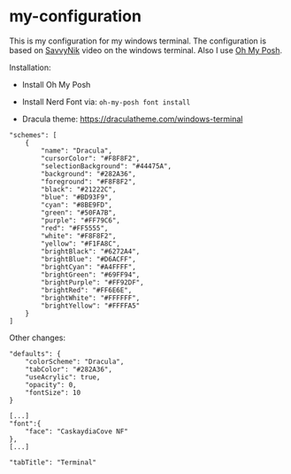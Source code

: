 # my-configuration

This is my configuration for my windows terminal. The 
configuration is based on [SavvyNik](https://www.youtube.com/watch?v=IdKEA_N_awM) video on the windows 
terminal. Also I use [Oh My Posh](https://ohmyposh.dev/).

Installation:
- Install Oh My Posh 
- Install Nerd Font via: `oh-my-posh font install`


- Dracula theme: https://draculatheme.com/windows-terminal

```
"schemes": [
    {
        "name": "Dracula",
        "cursorColor": "#F8F8F2",
        "selectionBackground": "#44475A",
        "background": "#282A36",
        "foreground": "#F8F8F2",
        "black": "#21222C",
        "blue": "#BD93F9",
        "cyan": "#8BE9FD",
        "green": "#50FA7B",
        "purple": "#FF79C6",
        "red": "#FF5555",
        "white": "#F8F8F2",
        "yellow": "#F1FA8C",
        "brightBlack": "#6272A4",
        "brightBlue": "#D6ACFF",
        "brightCyan": "#A4FFFF",
        "brightGreen": "#69FF94",
        "brightPurple": "#FF92DF",
        "brightRed": "#FF6E6E",
        "brightWhite": "#FFFFFF",
        "brightYellow": "#FFFFA5"
    }
]
```

Other changes:
```
"defaults": {
    "colorScheme": "Dracula",
    "tabColor": "#282A36",
    "useAcrylic": true,
    "opacity": 0,
    "fontSize": 10
}

[...]
"font":{
    "face": "CaskaydiaCove NF"
},
[...]

"tabTitle": "Terminal"
```
